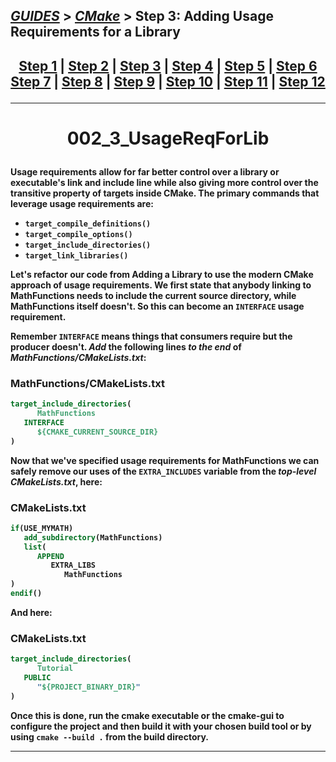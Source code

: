 ## [_GUIDES_][guides] > [_CMake_][CMake] > **Step 3: Adding Usage Requirements for a Library**

## <p align=center>[Step 1][stp1] | [Step 2][stp2] | [Step 3][stp3] | [Step 4][stp4] | [Step 5][stp5] | [Step 6][stp6] <br/> [Step 7][stp7] | [Step 8][stp8] | [Step 9][stp9] | [Step 10][stp10] | [Step 11][stp11] | [Step 12][stp12]  </p>

<!--
* [_GUIDES_][guides]
* [_CMAKE_][CMake]
* [Step 1][stp1]
* [Step 2][stp2]
* [Step 3][stp3]
* [Step 4][stp4]
* [Step 5][stp5]
* [Step 6][stp6]
* [Step 7][stp7]
* [Step 8][stp8]
* [Step 9][stp9]
* [Step 10][stp10]
* [Step 11][stp11]
* [Step 12][stp12]

_GUIDES_/res/009_CMake_/res/001_Tutorial_/read
_GUIDES_/../../../../..
-->

[guides]: ../../../../../README.md
[CMake]:  ../../../CMake_Tutorial.md
[stp1]:   Step_1_BasicStartingPoint.md
[stp2]:   Step_2_AddingLibrary.md
[stp3]:   Step_3_AddingUsageRequirementsforLibrary.md
[stp4]:   Step_4_InstallingAndTesting.md
[stp5]:   Step_5_AddingSystemIntrospection.md
[stp6]:   Step_6_AddingCustomCommandAndGeneratedFile.md
[stp7]:   Step_7_PackagingAndInstaller.md
[stp8]:   Step_8_AddingSupportForTestingDashboard.md
[stp9]:   Step_9_SelectingStaticOrSharedLibraries.md
[stp10]:  Step_10_AddingGeneratorExpressions.md
[stp11]:  Step_11_AddingExportConfiguration.md
[stp12]:  Step_12_PackagingDebugAndRelease.md

---

<!-- ---------------------------------- * Navigation * ---------------------------------- -->

# <p align = center><b>002_3_UsageReqForLib<b></p>

Usage requirements allow for far better control over a library or executable's link and include line while also giving more control over the transitive property of targets inside CMake. The primary commands that leverage usage requirements are:

* `target_compile_definitions()`
* `target_compile_options()`
* `target_include_directories()`
* `target_link_libraries()`

Let's refactor our code from Adding a Library to use the modern CMake approach of usage requirements. We first state that anybody linking to **MathFunctions** needs to include the current source directory, while **MathFunctions** itself doesn't. So this can become an `INTERFACE` usage requirement.

Remember `INTERFACE` means things that consumers require but the producer doesn't. *Add* the following lines *to the end* of ***MathFunctions/CMakeLists.txt***:

### MathFunctions/CMakeLists.txt
```cmake
target_include_directories(
      MathFunctions
   INTERFACE
      ${CMAKE_CURRENT_SOURCE_DIR}
)
```
          
Now that we've specified usage requirements for **MathFunctions** we can safely remove our uses of the `EXTRA_INCLUDES` variable from the *top-level* ***CMakeLists.txt***, here:

### CMakeLists.txt
```cmake
if(USE_MYMATH)
   add_subdirectory(MathFunctions)
   list(
      APPEND
         EXTRA_LIBS
            MathFunctions
)
endif()
```

And here:

### CMakeLists.txt
```cmake
target_include_directories(
      Tutorial
   PUBLIC
      "${PROJECT_BINARY_DIR}"
)
```

Once this is done, run the **cmake** executable or the **cmake-gui** to configure the project and then build it with your chosen build tool or by using `cmake --build .` from the build directory.

---
